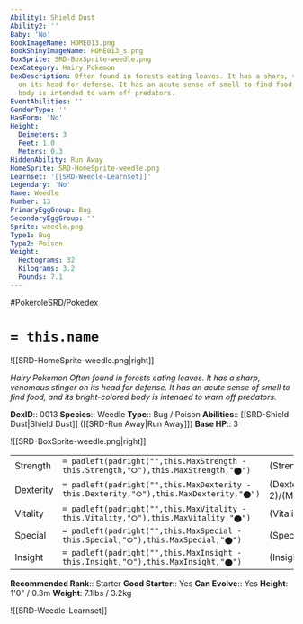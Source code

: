 ```yaml
---
Ability1: Shield Dust
Ability2: ''
Baby: 'No'
BookImageName: HOME013.png
BookShinyImageName: HOME013_s.png
BoxSprite: SRD-BoxSprite-weedle.png
DexCategory: Hairy Pokemon
DexDescription: Often found in forests eating leaves. It has a sharp, venomous stinger
  on its head for defense. It has an acute sense of smell to find food, and its bright-colored
  body is intended to warn off predators.
EventAbilities: ''
GenderType: ''
HasForm: 'No'
Height:
  Deimeters: 3
  Feet: 1.0
  Meters: 0.3
HiddenAbility: Run Away
HomeSprite: SRD-HomeSprite-weedle.png
Learnset: '[[SRD-Weedle-Learnset]]'
Legendary: 'No'
Name: Weedle
Number: 13
PrimaryEggGroup: Bug
SecondaryEggGroup: ''
Sprite: weedle.png
Type1: Bug
Type2: Poison
Weight:
  Hectograms: 32
  Kilograms: 3.2
  Pounds: 7.1
---
```


#PokeroleSRD/Pokedex

# `= this.name`

![[SRD-HomeSprite-weedle.png|right]]

*Hairy Pokemon*
*Often found in forests eating leaves. It has a sharp, venomous stinger on its head for defense. It has an acute sense of smell to find food, and its bright-colored body is intended to warn off predators.*

**DexID**:: 0013
**Species**:: Weedle
**Type**:: Bug / Poison
**Abilities**:: [[SRD-Shield Dust|Shield Dust]] ([[SRD-Run Away|Run Away]])
**Base HP**:: 3

![[SRD-BoxSprite-weedle.png|right]]

|           |                                                                                        |                                          |
| --------- | -------------------------------------------------------------------------------------- | ---------------------------------------- |
| Strength  | `= padleft(padright("",this.MaxStrength - this.Strength,"⭘"),this.MaxStrength,"⬤")`    | (Strength::1)/(MaxStrength::3)   |
| Dexterity | `= padleft(padright("",this.MaxDexterity - this.Dexterity,"⭘"),this.MaxDexterity,"⬤")` | (Dexterity:: 2)/(MaxDexterity::4) |
| Vitality  | `= padleft(padright("",this.MaxVitality - this.Vitality,"⭘"),this.MaxVitality,"⬤")`    | (Vitality::1)/(MaxVitality::3)   |
| Special   | `= padleft(padright("",this.MaxSpecial - this.Special,"⭘"),this.MaxSpecial,"⬤")`       | (Special::1)/(MaxSpecial::3)     |
| Insight   | `= padleft(padright("",this.MaxInsight - this.Insight,"⭘"),this.MaxInsight,"⬤")`       | (Insight::1)/(MaxInsight::3)     |

**Recommended Rank**:: Starter
**Good Starter**:: Yes
**Can Evolve**:: Yes
**Height**: 1'0" / 0.3m
**Weight**: 7.1lbs / 3.2kg

![[SRD-Weedle-Learnset]]